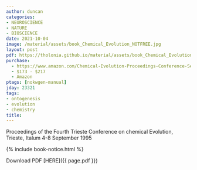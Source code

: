 ```yaml
---
author: duncan
categories:
- NEUROSCIENCE
- NATURE
- BIOSCIENCE
date: 2021-10-04
image: /material/assets/book_Chemical_Evolution_NOTFREE.jpg
layout: post
pdf: https://tholonia.github.io/material/assets/book_Chemical_Evolution_NOTFREE.zip
purchase:
  - https://www.amazon.com/Chemical-Evolution-Proceedings-Conference-September/dp/0792341112/
  - $173 - $217
  - Amazon
ptags: [nokwgen-manual]
jday: 23321
tags:
- ontogenesis
- evolution
- chemistry 
title: 
---
```


Proceedings of the Fourth Trieste Conference on chemical Evolution, Trieste, Italum 4-8 September 1995

<!--more-->

{% include book-notice.html %}

Download PDF  [HERE]({{ page.pdf }})